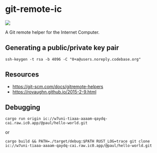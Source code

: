 # git-remote-ic

![](https://img.shields.io/badge/status%EF%B8%8F-experimental-blueviolet)

A Git remote helper for the Internet Computer.

## Generating a public/private key pair

```
ssh-keygen -t rsa -b 4096 -C "0+a@users.noreply.codebase.org"
```

## Resources

* https://git-scm.com/docs/gitremote-helpers
* https://rovaughn.github.io/2015-2-9.html

## Debugging

```
cargo run origin ic://w7uni-tiaaa-aaaam-qaydq-cai.raw.ic0.app/@paul/hello-world.git
```

or

```
cargo build && PATH=./target/debug:$PATH RUST_LOG=trace git clone ic://w7uni-tiaaa-aaaam-qaydq-cai.raw.ic0.app/@paul/hello-world.git
```
